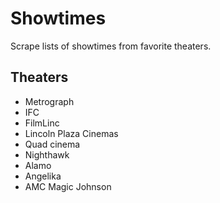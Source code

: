 # Showtimes

Scrape lists of showtimes from favorite theaters.

## Theaters

- Metrograph
- IFC
- FilmLinc
- Lincoln Plaza Cinemas
- Quad cinema
- Nighthawk
- Alamo
- Angelika
- AMC Magic Johnson
